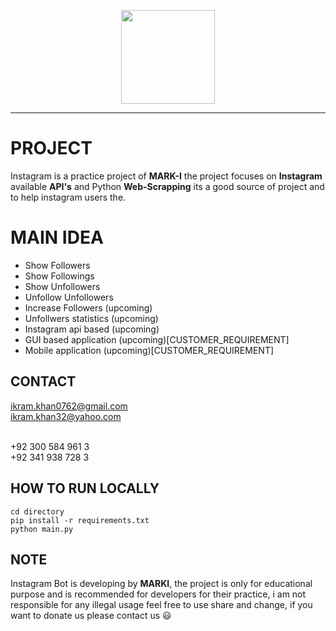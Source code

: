 <p align="center">
  <img src="https://github.com/Tarbazar-DevOps/Ehelp/blob/master/static/application/images/companyLogo.png" height="150">
</p><hr>

# PROJECT
Instagram is a practice project of __MARK-I__ the project focuses on __Instagram__ available __API's__ and Python __Web-Scrapping__ its a good source of project and to help instagram users the.
 
# MAIN IDEA
* Show Followers
* Show Followings
* Show Unfollowers
* Unfollow Unfollowers
* Increase Followers (upcoming)
* Unfollwers statistics (upcoming)
* Instagram api based (upcoming)
* GUI based application (upcoming)[CUSTOMER_REQUIREMENT]
* Mobile application (upcoming)[CUSTOMER_REQUIREMENT]


## CONTACT
ikram.khan0762@gmail.com<br>
ikram.khan32@yahoo.com<br><br>

+92 300 584 961 3<br>
+92 341 938 728 3

## HOW TO RUN LOCALLY
```
cd directory
pip install -r requirements.txt
python main.py
```
## NOTE
Instagram Bot is developing by __MARKI__, the project is only for educational purpose and is recommended for developers for their practice, i am not responsible for any illegal usage feel free to use share and change, if you want to donate us please contact us :smiley:<br><br>
